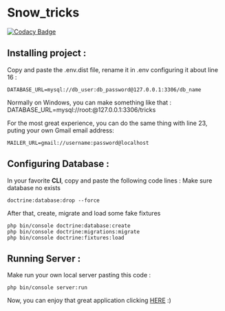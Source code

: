 # Snow_tricks
[![Codacy Badge](https://api.codacy.com/project/badge/Grade/0b6eb5b83e144395919b34993a0e3fd8)](https://app.codacy.com/app/greatalf/snow_tricks?utm_source=github.com&utm_medium=referral&utm_content=greatalf/snow_tricks&utm_campaign=Badge_Grade_Dashboard)

## Installing project :
Copy and paste the .env.dist file, rename it in .env configuring it about line 16 : 
```
DATABASE_URL=mysql://db_user:db_password@127.0.0.1:3306/db_name
```
Normally on Windows, you can make something like that : DATABASE_URL=mysql://root:@127.0.0.1:3306/tricks

For the most great experience, you can do the same thing with line 23, puting your own Gmail email address:
```
MAILER_URL=gmail://username:password@localhost
```

## Configuring Database :
In your favorite **CLI**, copy and paste the following code lines :
Make sure database no exists
```
doctrine:database:drop --force
```
After that, create, migrate and load some fake fixtures
```
php bin/console doctrine:database:create
php bin/console doctrine:migrations:migrate
php bin/console doctrine:fixtures:load
```
## Running Server :
Make run your own local server pasting this code :
```
php bin/console server:run
```
Now, you can enjoy that great application clicking [HERE](http://localhost:8000) :)
